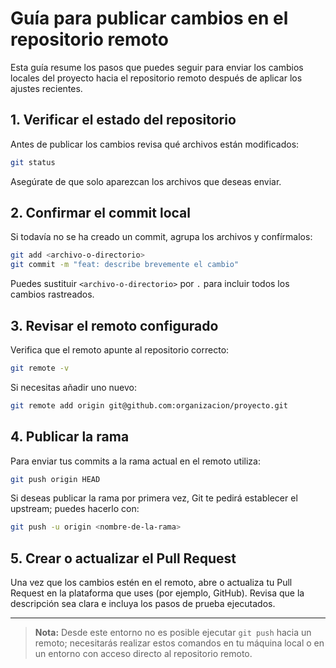 # Guía para publicar cambios en el repositorio remoto

Esta guía resume los pasos que puedes seguir para enviar los cambios locales del proyecto hacia el repositorio remoto después de aplicar los ajustes recientes.

## 1. Verificar el estado del repositorio

Antes de publicar los cambios revisa qué archivos están modificados:

```bash
git status
```

Asegúrate de que solo aparezcan los archivos que deseas enviar.

## 2. Confirmar el commit local

Si todavía no se ha creado un commit, agrupa los archivos y confírmalos:

```bash
git add <archivo-o-directorio>
git commit -m "feat: describe brevemente el cambio"
```

Puedes sustituir `<archivo-o-directorio>` por `.` para incluir todos los cambios rastreados.

## 3. Revisar el remoto configurado

Verifica que el remoto apunte al repositorio correcto:

```bash
git remote -v
```

Si necesitas añadir uno nuevo:

```bash
git remote add origin git@github.com:organizacion/proyecto.git
```

## 4. Publicar la rama

Para enviar tus commits a la rama actual en el remoto utiliza:

```bash
git push origin HEAD
```

Si deseas publicar la rama por primera vez, Git te pedirá establecer el upstream; puedes hacerlo con:

```bash
git push -u origin <nombre-de-la-rama>
```

## 5. Crear o actualizar el Pull Request

Una vez que los cambios estén en el remoto, abre o actualiza tu Pull Request en la plataforma que uses (por ejemplo, GitHub). Revisa que la descripción sea clara e incluya los pasos de prueba ejecutados.

---

> **Nota:** Desde este entorno no es posible ejecutar `git push` hacia un remoto; necesitarás realizar estos comandos en tu máquina local o en un entorno con acceso directo al repositorio remoto.
